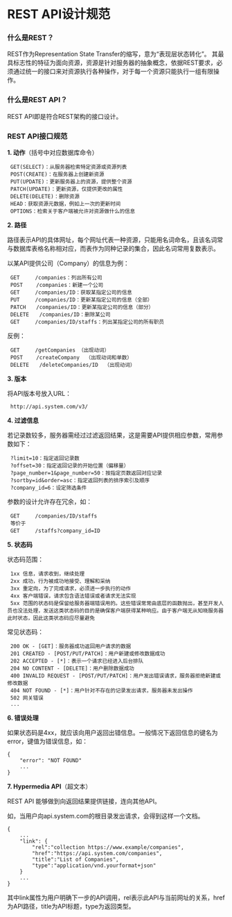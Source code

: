 # REST API设计规范

### 什么是REST？

REST作为Representation State Transfer的缩写，意为“表现层状态转化”。
其最具标志性的特征为面向资源，资源是针对服务器的抽象概念，依据REST要求，必须通过统一的接口来对资源执行各种操作，对于每一个资源只能执行一组有限操作。

### 什么是REST API？

REST API即是符合REST架构的接口设计。

### REST API接口规范

 **1. 动作**（括号中对应数据库命令）
 
```
 GET(SELECT)：从服务器检索特定资源或资源列表
 POST(CREATE)：在服务器上创建新资源
 PUT(UPDATE)：更新服务器上的资源，提供整个资源
 PATCH(UPDATE)：更新资源，仅提供更改的属性
 DELETE(DELETE)：删除资源
 HEAD：获取资源元数据，例如上一次的更新时间
 OPTIONS：检索关于客户端被允许对资源做什么的信息
```

 **2. 路径**
 
 路径表示API的具体网址，每个网址代表一种资源，只能用名词命名，且该名词常与数据库表格名称相对应，而表作为同种记录的集合，因此名词常用复数表示。
 
 以某API提供公司（Company）的信息为例：
 
```
 GET　　　/companies：列出所有公司
 POST　 　/companies：新建一个公司
 GET　　　/companies/ID：获取某指定公司的信息
 PUT　　　/companies/ID：更新某指定公司的信息（全部）
 PATCH　　/companies/ID：更新某指定公司的信息（部分）
 DELETE　　/companies/ID：删除某公司
 GET　　　/companies/ID/staffs：列出某指定公司的所有职员
```
 
 反例：
 
```
 GET　　　/getCompanies （出现动词） 
 POST　 　/createCompany  （出现动词和单数）
 DELETE　　/deleteCompanies/ID  （出现动词）
``` 

 **3. 版本**
 
 将API版本号放入URL：
 
```
 http://api.system.com/v3/
```
 
 **4. 过滤信息**
 
 若记录数较多，服务器需经过过滤返回结果，这是需要API提供相应参数，常用参数如下：
 
``` 
 ?limit=10：指定返回记录数
 ?offset=30：指定返回记录的开始位置（偏移量）
 ?page_number=1&page_number=50：按指定页数返回对应记录
 ?sortby=id&order=asc：指定返回列表的排序索引及顺序
 ?company_id=6：设定筛选条件
```

参数的设计允许存在冗余，如：

```
 GET　　　/companies/ID/staffs
 等价于
 GET　　　/staffs?company_id=ID
```

 **5. 状态码**
 
 状态码范围：
 
```
 1xx 信息，请求收到，继续处理
 2xx 成功，行为被成功地接受、理解和采纳
 3xx 重定向，为了完成请求，必须进一步执行的动作
 4xx 客户端错误，请求包含语法错误或者请求无法实现
 5xx 范围的状态码是保留给服务器端错误用的。这些错误常常由底层的函数抛出，甚至开发人员也没法处理，发送这类状态码的目的是确保客户端获得某种响应。由于客户端无从知晓服务器此时状态，因此这类状态码应尽量避免
```

常见状态码：

```
 200 OK - [GET]：服务器成功返回用户请求的数据
 201 CREATED - [POST/PUT/PATCH]：用户新建或修改数据成功
 202 ACCEPTED - [*]：表示一个请求已经进入后台排队
 204 NO CONTENT - [DELETE]：用户删除数据成功
 400 INVALID REQUEST - [POST/PUT/PATCH]：用户发出错误请求，服务器拒绝新建或修改数据
 404 NOT FOUND - [*]：用户针对不存在的记录发出请求，服务器未发出操作
 502 网关错误
 ...
```

**6. 错误处理**

如果状态码是4xx，就应该向用户返回出错信息。一般情况下返回信息的键名为error，键值为错误信息，如：

```
{
    "error": "NOT FOUND"
    ...
}
```

**7. Hypermedia API**（超文本）

REST API 能够做到向返回结果提供链接，连向其他API。

如，当用户向api.system.com的根目录发出请求，会得到这样一个文档。

```
{
    ...
    "link": {
        "rel":"collection https://www.example/companies",
        "href":"https://api.system.com/companies",
        "title":"List of Companies",
        "type":"application/vnd.yourformat+json"
    }
    ...
}
```
其中link属性为用户明确下一步的API调用，rel表示此API与当前网址的关系，href为API路径，title为API标题，type为返回类型。

